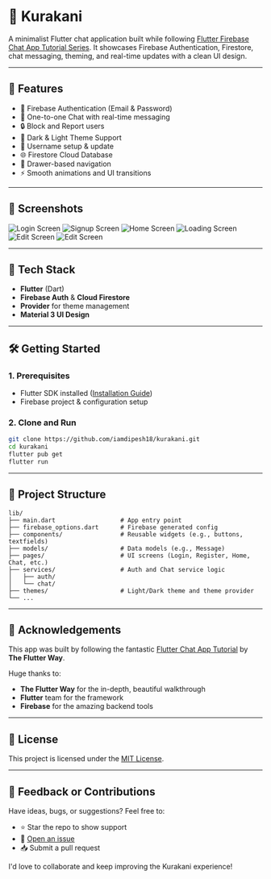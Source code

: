 # 💬 Kurakani

A minimalist Flutter chat application built while following [Flutter Firebase Chat App Tutorial Series](https://www.youtube.com/watch?v=k7gM7OIZf0Y&list=PLlvRDpXh1Se6a73_vjjdQfoa2lYwtf2Vr&index=4). It showcases Firebase Authentication, Firestore, chat messaging, theming, and real-time updates with a clean UI design.

---

## 🚀 Features

* 🔐 Firebase Authentication (Email & Password)
* 💬 One-to-one Chat with real-time messaging
* 🔒 Block and Report users
* 🎨 Dark & Light Theme Support
* 👤 Username setup & update
* 🌐 Firestore Cloud Database
* 🧭 Drawer-based navigation
* ⚡ Smooth animations and UI transitions

---

## 📸 Screenshots

![Login Screen](assets/screenshots/brightmode/login.png)
![Signup Screen](assets/screenshots/brightmode/signup.png)
![Home Screen](assets/screenshots/brightmode/home.png)
![Loading Screen](assets/screenshots/brightmode/drawer.png)
![Edit Screen](assets/screenshots/brightmode/settings.png)
![Edit Screen](assets/screenshots/brightmode/change_user_name.png)

---

## 🧰 Tech Stack

* **Flutter** (Dart)
* **Firebase Auth** & **Cloud Firestore**
* **Provider** for theme management
* **Material 3 UI Design**

---

## 🛠️ Getting Started

### 1. Prerequisites

* Flutter SDK installed ([Installation Guide](https://flutter.dev/docs/get-started/install))
* Firebase project & configuration setup

### 2. Clone and Run

```bash
git clone https://github.com/iamdipesh18/kurakani.git
cd kurakani
flutter pub get
flutter run
```

---

## 📁 Project Structure

```
lib/
├── main.dart                  # App entry point
├── firebase_options.dart      # Firebase generated config
├── components/                # Reusable widgets (e.g., buttons, textfields)
├── models/                    # Data models (e.g., Message)
├── pages/                     # UI screens (Login, Register, Home, Chat, etc.)
├── services/                  # Auth and Chat service logic
│   ├── auth/
│   └── chat/
├── themes/                    # Light/Dark theme and theme provider
└── ...
```

---

## 🙏 Acknowledgements

This app was built by following the fantastic [Flutter Chat App Tutorial](https://www.youtube.com/watch?v=k7gM7OIZf0Y&list=PLlvRDpXh1Se6a73_vjjdQfoa2lYwtf2Vr&index=4) by **The Flutter Way**.

Huge thanks to:

* **The Flutter Way** for the in-depth, beautiful walkthrough
* **Flutter** team for the framework
* **Firebase** for the amazing backend tools

---

## 📄 License

This project is licensed under the [MIT License](LICENSE).

---

## 💬 Feedback or Contributions

Have ideas, bugs, or suggestions? Feel free to:

* ⭐ Star the repo to show support
* 🐞 [Open an issue](https://github.com/iamdipesh18/kurakani/issues)
* 📥 Submit a pull request

I'd love to collaborate and keep improving the Kurakani experience!
